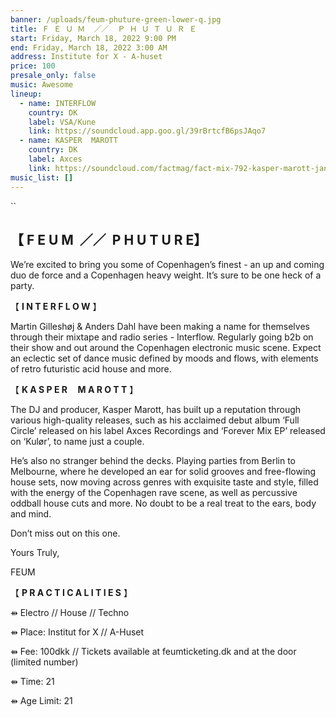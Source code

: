 ```yaml
---
banner: /uploads/feum-phuture-green-lower-q.jpg
title: Ｆ Ｅ Ｕ Ｍ  ／／  Ｐ Ｈ Ｕ Ｔ Ｕ Ｒ Ｅ
start: Friday, March 18, 2022 9:00 PM
end: Friday, March 18, 2022 3:00 AM
address: Institute for X - A-huset
price: 100
presale_only: false
music: Awesome
lineup:
  - name: INTERFLOW
    country: DK
    label: VSA/Kune
    link: https://soundcloud.app.goo.gl/39rBrtcfB6psJAqo7
  - name: KASPER  MAROTT
    country: DK
    label: Axces
    link: https://soundcloud.com/factmag/fact-mix-792-kasper-marott-jan-21?in=kaspermarott/sets/podcastz
music_list: []
---
```

<!--StartFragment-->



``

## 【 **F E U M  ／／  P H U T U R E**】[](https://coolsymbol.com/copy/Lower_Seven_Eighths_Block_Symbol_%E2%96%87)

We’re excited to bring you some of Copenhagen’s finest - an up and coming duo de force and a Copenhagen heavy weight. It’s sure to be one heck of a party.



【 **I N T E R F L O W** 】

Martin Gilleshøj & Anders Dahl have been making a name for themselves through their mixtape and radio series - Interflow. Regularly going b2b on their show and out around the Copenhagen electronic music scene. Expect an eclectic set of dance music defined by moods and flows, with elements of retro futuristic acid house and more.



【 **K A S P E R     M A R O T T** 】

The DJ and producer, Kasper Marott, has built up a reputation through various high-quality releases, such as his acclaimed debut album ‘Full Circle’ released on his label Axces Recordings and ‘Forever Mix EP’ released on ‘Kulør’, to name just a couple.

He’s also no stranger behind the decks. Playing parties from Berlin to Melbourne, where he developed an ear for solid grooves and free-flowing house sets, now moving across genres with exquisite taste and style, filled with the energy of the Copenhagen rave scene, as well as percussive oddball house cuts and more. No doubt to be a real treat to the ears, body and mind.



Don’t miss out on this one.

Yours Truly,

FEUM



【 **P R A C T I C A L I T I E  S** 】

⇻ Electro // House // Techno

⇻ Place: Institut for X // A-Huset

⇻ Fee: 100dkk // Tickets available at feumticketing.dk and at the door (limited number)

⇻ Time: 21

⇻ Age Limit: 21

<!--EndFragment-->
